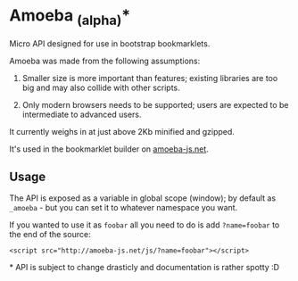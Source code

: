 # Amoeba <sub>(alpha)</sub><super>*</super>

Micro API designed for use in bootstrap bookmarklets.

Amoeba was made from the following assumptions:

1. Smaller size is more important than features; existing libraries are too big and may also collide with other scripts.

2. Only modern browsers needs to be supported; users are expected to be intermediate to advanced users.

It currently weighs in at just above 2Kb minified and gzipped.

It's used in the bookmarklet builder on [amoeba-js.net](http://amoeba-js.net/).

## Usage

The API is exposed as a variable in global scope (window); by default as `_amoeba` - but you can set it to whatever namespace you want.

If you wanted to use it as `foobar` all you need to do is add `?name=foobar` to the end of the source:

    <script src="http://amoeba-js.net/js/?name=foobar"></script>




<super>*</super> API is subject to change drasticly and documentation is rather spotty :D